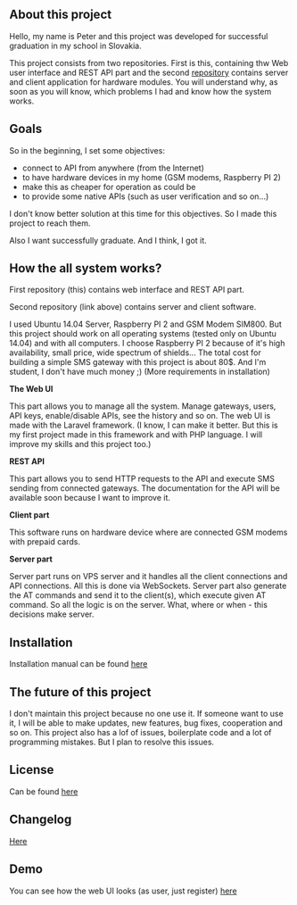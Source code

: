 ## About this project

Hello, my name is Peter and this project was developed for successful graduation in my school in Slovakia.

This project consists from two repositories. First is this, containing thw Web user interface and REST API part and
the second [repository](https://github.com/ptrstovka/smsgw) contains server and client application for hardware modules.
You will understand why, as soon as you will know, which problems I had and know how the system works.

## Goals

So in the beginning, I set some objectives:

-   connect to API from anywhere (from the Internet)
-   to have hardware devices in my home (GSM modems, Raspberry PI 2)
-   make this as cheaper for operation as could be
-   to provide some native APIs (such as user verification and so on...)


I don't know better solution at this time for this objectives. So I made this project to reach them.

Also I want successfully graduate. And I think, I got it.

## How the all system works?

First repository (this) contains web interface and REST API part.

Second repository (link above) contains server and client software.

I used Ubuntu 14.04 Server, Raspberry PI 2 and GSM Modem SIM800. But this project should work on all operating systems 
(tested only on Ubuntu 14.04) and with all computers. I choose Raspberry PI 2 because of it's high availability, 
small price, wide spectrum of shields... The total cost for building a simple SMS gateway with this project is about 
80$. And I'm student, I don't have much money ;) (More requirements in installation)
 
**The Web UI**

This part allows you to manage all the system. Manage gateways, users, API keys, enable/disable APIs, see the history 
and so on. The web UI is made with the Laravel framework. (I know, I can make it better. But this is my first project 
made in this framework and with PHP language. I will improve my skills and this project too.)

**REST API**

This part allows you to send HTTP requests to the API and execute SMS sending from connected gateways. The documentation
 for the API will be available soon because I want to improve it.

**Client part**

This software runs on hardware device where are connected GSM modems with prepaid cards.

**Server part**

Server part runs on VPS server and it handles all the client connections and API connections. All this is done via 
WebSockets. Server part also generate the AT commands and send it to the client(s), which execute given AT command. So 
all the logic is on the server. What, where or when - this decisions make server.


## Installation

Installation manual can be found [here](INSTALLATION.md)

## The future of this project

I don't maintain this project because no one use it. If someone want to use it, I will be able to make updates, new 
features, bug fixes, cooperation and so on. This project also has a lof of issues, boilerplate code and a lot of 
programming mistakes. But I plan to resolve this issues.

## License

Can be found [here](LICENSE.md)

## Changelog

[Here](CHANGELOG.md)

## Demo

You can see how the web UI looks (as user, just register) [here](http://sms.jasompeter.com)
